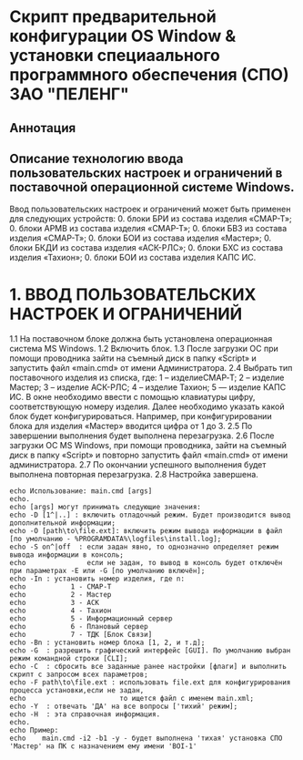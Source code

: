 # Скрипт предварительной конфигурации OS Window & установки специаального программного обеспечения (СПО) ЗАО "ПЕЛЕНГ"

## Аннотация
## Описание технологию ввода пользовательских настроек и ограничений в поставочной операционной системе Windows.
Ввод пользовательских настроек и ограничений может быть применен для следующих устройств: 
0. блоки БРИ из состава изделия «СМАР-Т»;
0. блоки АРМВ из состава изделия «СМАР-Т»;
0. блоки БВЗ из состава изделия «СМАР-Т»;
0. блоки БОИ из состава изделия «Мастер»;
0. блоки БКДИ из состава изделия «АСК-РЛС»;
0. блоки БХС из состава изделия «Тахион»;
0. блоки БОИ из состава изделия КАПС ИС.
    
# 1. ВВОД ПОЛЬЗОВАТЕЛЬСКИХ НАСТРОЕК И ОГРАНИЧЕНИЙ
1.1 На поставочном блоке должна быть установлена операционная система MS Windows.
1.2 Включить блок.
1.3 После загрузки ОС при помощи проводника зайти на съемный диск в папку «Script» и запустить файл «main.cmd» от имени Администратора.
2.4 Выбрать тип поставочного изделия из списка, где:
  1 – изделиеСМАР‑Т;
  2 – изделие Мастер;
  3 – изделие АСК-РЛС;
  4 – изделие Тахион;
  5 — изделие КАПС ИС.
В окне необходимо ввести с помощью клавиатуры цифру, соответствующую номеру изделия. Далее необходимо указать какой блок будет конфигурироваться. Например, при конфигурировании блока для изделия «Мастер» вводится цифра от 1 до 3.
2.5 По завершении выполнения будет выполнена перезагрузка.
2.6 После загрузки ОС MS Windows, при помощи проводника, зайти на съемный диск в папку «Script» и повторно запустить файл «main.cmd» от имени администратора.
2.7 По окончании успешного выполнения будет выполнена повторная  перезагрузка.
2.8 Настройка завершена.

	echo Использование: main.cmd [args]
	echo.
	echo [args] могут принимать следующие значения:
	echo -D [1^|..] : включить отладочный режим. Будет производится вывод дополнительной информации;
	echo -O [path\to\file.ext]: включить режим вывода информации в файл [по умолчанию - %PROGRAMDATA%\logfiles\install.log];
	echo -S on^|off  : если задан явно, то однозначно определяет режим вывода информации в консоль;
	echo               если не задан, то вывод в консоль будет отключён при параметрах -E или -G [по умолчанию включён];
	echo -In : установить номер изделия, где n:
	echo           1 - СМАР-Т
	echo           2 - Мастер
	echo           3 - АСК
	echo           4 - Тахион
	echo           5 - Информационный сервер
	echo           6 - Плановый сервер
	echo           7 - ТДК [Блок Связи]
	echo -Bn : установить номер блока [1, 2, и т.д];
	echo -G  : разрешить графический интерфейс [GUI]. По умолчанию выбран режим командной строки [CLI];
	echo -C  : сбросить все заданные ранее настройки [флаги] и выполнить скрипт с запросом всех параметров;
	echo -F path\to\file.ext : использовать file.ext для конфигурирования процесса установки,если не задан,
	echo					   то ищется файл с именем main.xml;
	echo -Y  : отвечать 'ДА' на все вопросы ['тихий' режим];
	echo -H  : эта справочная информация.
	echo.
	echo Пример:
	echo	main.cmd -i2 -b1 -y - будет выполнена 'тихая' установка СПО 'Мастер' на ПК с назначением ему имени 'BOI-1'

